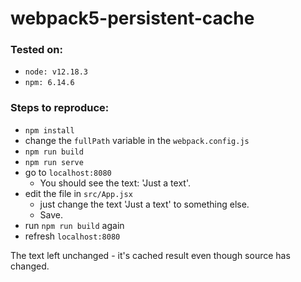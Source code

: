 # webpack5-persistent-cache

### Tested on:
* `node: v12.18.3`
* `npm: 6.14.6`

### Steps to reproduce:

* `npm install`
* change the `fullPath` variable in the `webpack.config.js`
* `npm run build`
* `npm run serve`
* go to `localhost:8080`
  * You should see the text: 'Just a text'.
* edit the file in `src/App.jsx`
  * just change the text 'Just a text' to something else.
  * Save.
* run `npm run build` again
* refresh `localhost:8080`

The text left unchanged - it's cached result even though source has changed.
